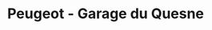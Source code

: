 ---
title: "Peugeot - Garage du Quesne"
url: /marcq-en-baroeul/peugeot-garage-du-quesne/
shop: Autowerkstatt
---